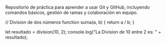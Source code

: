 Repositorio de práctica para aprender a usar Git y GitHub, incluyendo comandos básicos, gestión de ramas y colaboración en equipo.


// Division de dos números
function suma(a, b) {
  return a / b;
}

let resultado = division(10, 2);
console.log("La Division de 10 entre 2 es: " + resultado);

